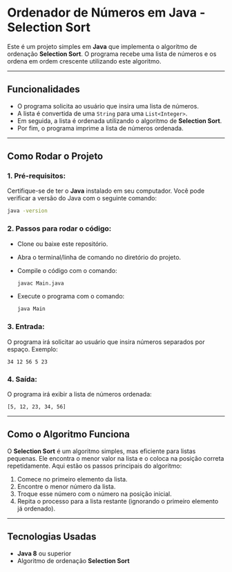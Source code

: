 # Ordenador de Números em Java - **Selection Sort**

Este é um projeto simples em **Java** que implementa o algoritmo de ordenação **Selection Sort**. O programa recebe uma lista de números e os ordena em ordem crescente utilizando este algoritmo.

---

## Funcionalidades

- O programa solicita ao usuário que insira uma lista de números.
- A lista é convertida de uma `String` para uma `List<Integer>`.
- Em seguida, a lista é ordenada utilizando o algoritmo de **Selection Sort**.
- Por fim, o programa imprime a lista de números ordenada.

---

## Como Rodar o Projeto

### 1. **Pré-requisitos**:

Certifique-se de ter o **Java** instalado em seu computador. Você pode verificar a versão do Java com o seguinte comando:

```bash
java -version
```

### 2. **Passos para rodar o código**:

- Clone ou baixe este repositório.
- Abra o terminal/linha de comando no diretório do projeto.
- Compile o código com o comando:

    ```bash
    javac Main.java
    ```

- Execute o programa com o comando:

    ```bash
    java Main
    ```

### 3. **Entrada**:

O programa irá solicitar ao usuário que insira números separados por espaço. Exemplo:

```
34 12 56 5 23
```

### 4. **Saída**:

O programa irá exibir a lista de números ordenada:

```
[5, 12, 23, 34, 56]
```

---

## Como o Algoritmo Funciona

O **Selection Sort** é um algoritmo simples, mas eficiente para listas pequenas. Ele encontra o menor valor na lista e o coloca na posição correta repetidamente. Aqui estão os passos principais do algoritmo:

1. Comece no primeiro elemento da lista.
2. Encontre o menor número da lista.
3. Troque esse número com o número na posição inicial.
4. Repita o processo para a lista restante (ignorando o primeiro elemento já ordenado).

---

## Tecnologias Usadas

- **Java 8** ou superior
- Algoritmo de ordenação **Selection Sort**
